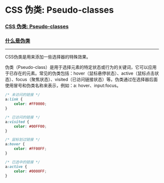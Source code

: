 # CSS 伪类: Pseudo-classes

### [CSS 伪类: Pseudo-classes](https://www.runoob.com/css/css-pseudo-classes.html)

### [什么是伪类](https://blog.csdn.net/qq_68299987/article/details/134085925)

---

CSS伪类是用来添加一些选择器的特殊效果。

伪类（Pseudo-class）是用于选择元素的特定状态或行为的关键词，它可以应用于已存在的元素。常见的伪类包括：hover（鼠标悬停状态）、active（鼠标点击状态）、focus（聚焦状态）、visited（已访问链接状态）等。伪类通过在选择器后面使用冒号和伪类名称来表示，例如：a:
hover、input:focus。

```css
/* 未访问的链接 */
a:link {
    color: #FF0000;
}

/* 已访问的链接 */
a:visited {
    color: #00FF00;
}

/* 鼠标划过链接 */
a:hover {
    color: #FF00FF;
}

/* 已选中的链接 */
a:active {
    color: #0000FF;
}

```

